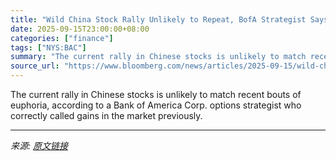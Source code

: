 ```yaml
---
title: "Wild China Stock Rally Unlikely to Repeat, BofA Strategist Says"
date: 2025-09-15T23:00:00+08:00
categories: ["finance"]
tags: ["NYS:BAC"]
summary: "The current rally in Chinese stocks is unlikely to match recent bouts of euphoria, according to a Bank of America Corp. options strategist who correctly called gains in the market previously."
source_url: "https://www.bloomberg.com/news/articles/2025-09-15/wild-china-stock-rally-unlikely-to-repeat-bofa-strategist-says"
---
```


The current rally in Chinese stocks is unlikely to match recent bouts of euphoria, according to a Bank of America Corp. options strategist who correctly called gains in the market previously.

---

*来源: [原文链接](https://www.bloomberg.com/news/articles/2025-09-15/wild-china-stock-rally-unlikely-to-repeat-bofa-strategist-says)*
